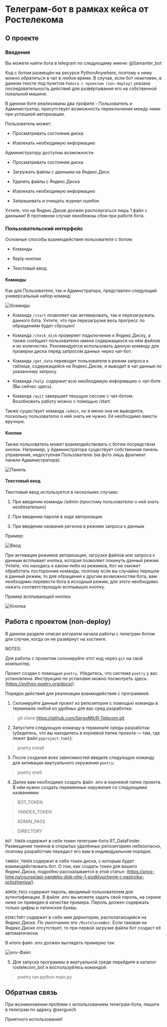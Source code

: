 # Телеграм-бот в рамках кейса от Ростелекома
## О проекте

### Введение
Вы можете найти бота в telegram по следующему имени:
@Samanter_bot

Код с ботом размещён на ресурсе PythonAnywhere, поэтому к нему можно обратиться в чат в любое время. В случае, если бот неактивен, в данном тексте под пунктом ```Работа с проектом (non-deploy)``` указана последовательность действий для развёртывания его на собственной локальной машине.

В данном боте реализованы два профиля - Пользователь и Администратор, присутствует возможность переключения между ними при успешной авторизации.

Пользователь может: 

- Просматривать состояние диска

- Извлекать необходимую информацию

Администратору доступны возможности:

- Просматривать состояние диска

- Загружать файлы с данными на Яндекс.Диск

- Удалять файлы с Яндекс.Диска

- Извлекать необходимую информацию

- Запрашивать и очищать журнал ошибок

Учтите, что на Яндекс.Диске должен располагаться лишь 1 файл с данными! В противном случае неизбежны сбои при
работе бота.

### Пользовательский интерфейс

Основные способы взаимодействия пользователя с ботом:

- Команды

- Reply-кнопки

- Текстовый ввод

#### Команды

Как для Пользователя, так и Админстратора, представлен следующий универсальный набор команд:

![Команды](/Sources/Команды.png)

- Команда `/start` позволяет как активировать, так и перезагружать
данного бота. Учтите, что при перезагрузке весь прогресс по обращениям
будет сброшен!

- Команда `/check_disk` проверяет подключение к Яндекс.Диску, а также сообщает
пользователю имена содержащихся на нём файлов и их количество. Рекомендуется
использовать данную команду для проверки диска перед запросом данных через чат-бот.

- Команда `/get_data` переводит пользователя в режим запроса к таблице, содержащейся на Яндекс.Диске, и выводит в чат данные по указанному запросу.

- Команда `/help `содержит всю необходимую информацию о чат-боте (Вы сейчас здесь).

- Команда `/quit` завершает текущую сессию с чат-ботом. Возобновить работу можно
с помощью /start.

Также существует команда `/admin`, но в меню она не выводится, поскольку пользователю о ней знать не нужно.
Её необходимо ввести вручную.

#### Кнопки

Также пользователь может взаимодействовать с ботом посредством кнопок.
Например, у Администратора существует собственная панель управления, недоступная Пользователю (на фото лишь фрагмент панели Администратора):

![Панель](/Sources/Панель.png)

#### Текстовый ввод
Текстовый ввод используется в нескольких случаях: 

1. При введении команды /admin (простому пользователю о ней знать необязательно)

2. При введении пароля в ходе авторизации

3. При введении названия региона в режиме запроса к данным

Пример:

![Ввод](/Sources/Текстовый%20ввод.png)

При активации режимов авторизации, загрузки файлов или запроса к данным всплывает кнопка, которая позволяет покинуть данный режим. Учтите, что находясь к каком-либо из режимов, бот не сможет обработать посторонние команды, поэтому если вы случайно перешли в данный режим, то для обращения к другим возможностям бота, вам необходимо перевести бота в исходный режим, для этого необходимо нажать соответствующую всплывшую кнопку. 

Пример всплывающей кнопки:

![Кнопка](/Sources/Кнопка.png)

## Работа с проектом (non-deploy)

В данном разделе описан алгоритм начала работы с телеграм-ботом для случая, когда он не развёрнут на хостинге.

NOTES:

Для работы с проектом склонируйте этот код через `git` на свой компьютер.

Проект создан с помощью `poetry`. Убедитесь, что система `poetry` у вас установлена. Инструкцию по установке можно посмотреть здесь: (https://python-poetry.org/docs/).

Порядок действий для реализации взаимодействия с программой:

1. Склонируйте данный проект из репозитория с помощью команды в терминале любой из удобных для вас сред разработки: 
> git clone https://github.com/SergoMit/R-Telecom.git

2. Запустите следующую команду в терминале среды разработки (убедитесь, что вы находитесь в корневой папке проекта — там, где лежит файл `pyproject.toml`):
> poetry install

3. После создания всех зависимостей введите следующую команду для активации виртуального окружения `poetry`:
> poetry shell

4. Далее вам необходимо создать файл .env в корневой папке проекта. В нём нужно создать переменные окружения со следующими
названиями:
>BOT_TOKEN

>YANDEX_TOKEN

>ADMIN_PASS

>DIRECTORY

`BOT_TOKEN` содержит в себе токен телеграм-бота RT_DataFinder. Размещение токенов в открытых удалённых репозиториях небезопасно, поэтому разработчик передаст его вам в индивидуальном порядке.

`YANDEX_TOKEN` содержит в себе токен диска, с которым будет взаимодействовать бот. О том, как создать токен для вашего Яндекс.Диска, подробно рассказывается в этой статье: (https://prog-time.ru/course/api-yandeks-disk-php-1-podklyuchenie-i-nastrojka-prilozheniya/).

`ADMIN_PASS` содержит пароль, вводимый пользователем для аутентификации. В файле .env вы можете задать свой пароль, на скрине ниже он приведен в качестве примера. Пароль должен содержать только цифры и латинские буквы.

`DIRECTORY` содержит в себе имя директории, располагающейся на Яндекс.Диске. По умолчанию это `/RostelecomBot`. Если таковая на 
Яндекс.Диске отсутствует, то при первой загрузке файла бот создаст её автоматически.

В итоге файл .env должен выглядеть примерно так:

![env-Файл](/Sources/Файл%20env.png)

5. Для запуска программы в виртуальной среде перейдите в каталог rostelecom_bot и воспользуйтесь командой:
> poetry run python main.py

## Обратная связь

При возникновении проблем с использованием телеграм-бота, пишите в телеграм по адресу @sergusch

Приятного использования!